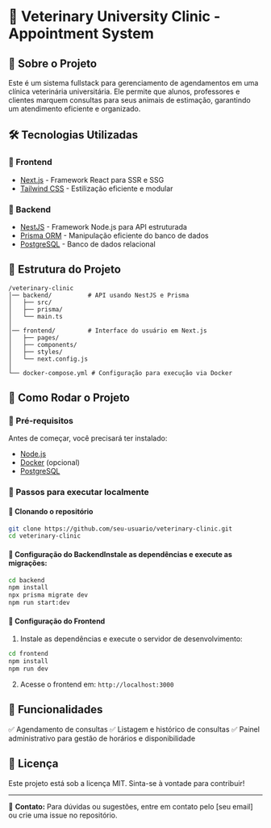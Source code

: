 # 🏥 Veterinary University Clinic - Appointment System

## 📌 Sobre o Projeto
Este é um sistema fullstack para gerenciamento de agendamentos em uma clínica veterinária universitária. Ele permite que alunos, professores e clientes marquem consultas para seus animais de estimação, garantindo um atendimento eficiente e organizado.

## 🛠️ Tecnologias Utilizadas

### 🔹 Frontend
- [Next.js](https://nextjs.org/) - Framework React para SSR e SSG
- [Tailwind CSS](https://tailwindcss.com/) - Estilização eficiente e modular

### 🔹 Backend
- [NestJS](https://nestjs.com/) - Framework Node.js para API estruturada
- [Prisma ORM](https://www.prisma.io/) - Manipulação eficiente do banco de dados
- [PostgreSQL](https://www.postgresql.org/) - Banco de dados relacional

## 📂 Estrutura do Projeto

```
/veterinary-clinic
│── backend/          # API usando NestJS e Prisma
│   ├── src/
│   ├── prisma/
│   └── main.ts
│
│── frontend/         # Interface do usuário em Next.js
│   ├── pages/
│   ├── components/
│   ├── styles/
│   └── next.config.js
│
└── docker-compose.yml # Configuração para execução via Docker
```

## 🚀 Como Rodar o Projeto

### 🔹 Pré-requisitos
Antes de começar, você precisará ter instalado:
- [Node.js](https://nodejs.org/)
- [Docker](https://www.docker.com/) (opcional)
- [PostgreSQL](https://www.postgresql.org/)

### 🔹 Passos para executar localmente

#### 🔸 Clonando o repositório
```sh
git clone https://github.com/seu-usuario/veterinary-clinic.git
cd veterinary-clinic
```

#### 🔸 Configuração do BackendInstale as dependências e execute as migrações:
```sh
cd backend
npm install
npx prisma migrate dev
npm run start:dev
```

#### 🔸 Configuração do Frontend
1. Instale as dependências e execute o servidor de desenvolvimento:
```sh
cd frontend
npm install
npm run dev
```
2. Acesse o frontend em: `http://localhost:3000`

## 📌 Funcionalidades
✅ Agendamento de consultas
✅ Listagem e histórico de consultas
✅ Painel administrativo para gestão de horários e disponibilidade


## 📄 Licença
Este projeto está sob a licença MIT. Sinta-se à vontade para contribuir!

---
📩 **Contato:** Para dúvidas ou sugestões, entre em contato pelo [seu email] ou crie uma issue no repositório.

